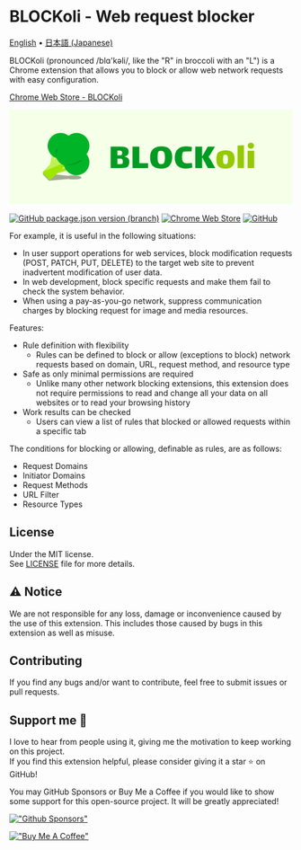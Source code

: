 # BLOCKoli - Web request blocker

[English](./README.md) •
[日本語 (Japanese)](./README.ja.md)

BLOCKoli (pronounced /blɑ'kəli/, like the "R" in broccoli with an "L") is
a Chrome extension that allows you to block or allow web network requests with
easy configuration.

[Chrome Web Store - BLOCKoli](https://chrome.google.com/webstore/detail/blockoli/fekkdhfmnpifpdgipnkjgfaalcffdeih)

[![BLOCKoli](./images/brand.png)](https://chrome.google.com/webstore/detail/blockoli/fekkdhfmnpifpdgipnkjgfaalcffdeih)

[![GitHub package.json version (branch)](https://img.shields.io/github/package-json/v/dash14/BLOCKoli/main?label=Version)](./package.json)
[![Chrome Web Store](https://img.shields.io/chrome-web-store/v/fekkdhfmnpifpdgipnkjgfaalcffdeih?label=Chrome%20Web%20Store)](https://chrome.google.com/webstore/detail/blockoli/fekkdhfmnpifpdgipnkjgfaalcffdeih)
[![GitHub](https://img.shields.io/github/license/dash14/BLOCKoli)](./LICENSE)

For example, it is useful in the following situations:
* In user support operations for web services, block modification requests (POST, PATCH, PUT, DELETE) to the target web site to prevent inadvertent modification of user data.
* In web development, block specific requests and make them fail to check the system behavior.
* When using a pay-as-you-go network, suppress communication charges by blocking request for image and media resources.

Features:
* Rule definition with flexibility
  * Rules can be defined to block or allow (exceptions to block) network requests based on domain, URL, request method, and resource type
* Safe as only minimal permissions are required
  * Unlike many other network blocking extensions, this extension does not require permissions to read and change all your data on all websites or to read your browsing history
* Work results can be checked
  * Users can view a list of rules that blocked or allowed requests within a specific tab

The conditions for blocking or allowing, definable as rules, are as follows:
* Request Domains
* Initiator Domains
* Request Methods
* URL Filter
* Resource Types


## License

Under the MIT license.  
See [LICENSE](./LICENSE) file for more details.


## ⚠ Notice

We are not responsible for any loss, damage or inconvenience caused by
the use of this extension. This includes those caused by bugs in this
extension as well as misuse.

## Contributing

If you find any bugs and/or want to contribute, feel free to submit issues or pull requests.

## Support me 🌟

I love to hear from people using it, giving me the motivation to keep working on this project.  
If you find this extension helpful, please consider giving it a star ⭐ on GitHub!

You may GitHub Sponsors or Buy Me a Coffee if you would like to show some support for this open-source project. It will be greatly appreciated!

[!["Github Sponsors"](https://img.shields.io/badge/sponsor-30363D?style=for-the-badge&logo=GitHub-Sponsors&logoColor=#EA4AAA)](https://github.com/sponsors/dash14)

[!["Buy Me A Coffee"](https://www.buymeacoffee.com/assets/img/custom_images/orange_img.png)](https://www.buymeacoffee.com/dash14.ack)
